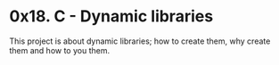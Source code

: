 # 0x18. C - Dynamic libraries

This project is about dynamic libraries; how to create them, why create them and how to you them.

